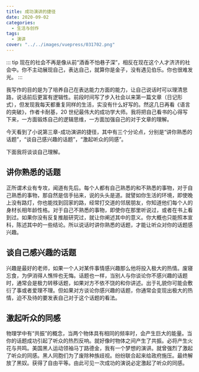 ```yaml
---
title: 成功演讲的捷径
date: 2020-09-02
categories: 
  - 生活与创作
tags:
  - 演讲
cover: "../../images/vuepress/031702.png"
---
```


::: tip
现在的社会不再是像从前“酒香不怕巷子深”，相反在现在这个人才济济的社会中。你不主动展现自己，表达自己，就算你是金子，没有遇见伯乐。你也很难发光。
:::

<!-- more -->

我写作的目的是为了培养自己在表达能力方面的能力，让自己说话时可以理清思路，说话前后更富有逻辑性。前段时间写了步入社会以来第一篇文章（日记形式），但发现我每天都重复同样的生活，实没有什么好写的。然这几日再看《语言的突破》，作者卡耐基，20 世纪最伟大的成功学大师。我将把自己看书的心得写下来，一方面锻炼自己的逻辑思维，一方面加强自己的对于文章的理解。

今天看到了小说第三章-成功演讲的捷径，其中有三个分论点，分别是“讲你熟悉的话题”，“谈自己感兴趣的话题”，“激起听众的同感”。

下面我将谈谈自己理解。

## 讲你熟悉的话题

正所谓术业有专攻，闻道有先后。每个人都有自己熟悉的和不熟悉的事物，对于自己熟悉的事物，那自然是信手拈来，说的头头是道。就譬如你生活的环境，即使晚上没有路灯，你也能找到回家的路，经常打交道的邻居朋友，你知道他们每个人的身材长相年龄性格。对于自己不熟悉的事物，即使你在那里听说过，或者在书上看到过。如果你没有反复推敲研究过，就让你阐述其中的意义。你大概也只能照本宣科，陈述其中的一些结论。所以说话时讲你熟悉的话题，才能让听众对你的话题感兴趣。

## 谈自己感兴趣的话题

兴趣是最好的老师，如果一个人对某件事情感兴趣那么他将投入极大的热情。废寝忘食，为伊消得人憔悴也无悔。话题也一样，当别人与你谈论你不感兴趣的话题时，通常会是极力转移话题，如果对方不依不饶的和你讲述。出于礼貌你可能会敷衍了事或者爱理不理。但如果对方谈论你感兴趣的话题，你通常会变现出极大的热情，迫不及待的要发表自己对于这个话题的看法。

## 激起听众的同感

物理学中有“共振”的概念，当两个物体具有相同的频率时，会产生巨大的能量。当你的话题成功引起了听众的热烈反响。就好像时物体之间产生了共振。必将产生火花与共鸣。美国黑人运动领袖马丁路德金，我有一个梦想的演讲。就曾强烈了激起了听众的同感。黑人同胞们为了废除种族歧视。纷纷联合起来给政府施压。最终解放了黑奴。获得了自由平等。由此可见一次成功的演说必定激起了听众的同感。
